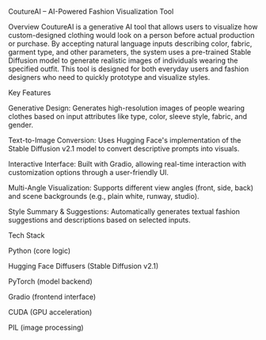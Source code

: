CoutureAI – AI-Powered Fashion Visualization Tool

Overview
CoutureAI is a generative AI tool that allows users to visualize how custom-designed clothing would look on a person before actual production or purchase. By accepting natural language inputs describing color, fabric, garment type, and other parameters, the system uses a pre-trained Stable Diffusion model to generate realistic images of individuals wearing the specified outfit. This tool is designed for both everyday users and fashion designers who need to quickly prototype and visualize styles.

Key Features

Generative Design: Generates high-resolution images of people wearing clothes based on input attributes like type, color, sleeve style, fabric, and gender.

Text-to-Image Conversion: Uses Hugging Face's implementation of the Stable Diffusion v2.1 model to convert descriptive prompts into visuals.

Interactive Interface: Built with Gradio, allowing real-time interaction with customization options through a user-friendly UI.

Multi-Angle Visualization: Supports different view angles (front, side, back) and scene backgrounds (e.g., plain white, runway, studio).

Style Summary & Suggestions: Automatically generates textual fashion suggestions and descriptions based on selected inputs.

Tech Stack

Python (core logic)

Hugging Face Diffusers (Stable Diffusion v2.1)

PyTorch (model backend)

Gradio (frontend interface)

CUDA (GPU acceleration)

PIL (image processing)